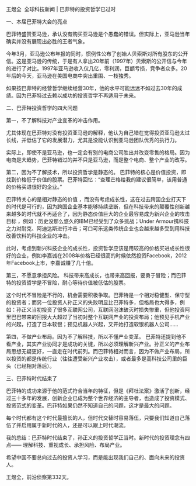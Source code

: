 王煜全  全球科技新闻 | 巴菲特的投资哲学已过时

一、本届巴菲特大会的亮点﻿

巴菲特盛赞亚马逊，承认没有购买亚马逊是个愚蠢的错误。但实际上，亚马逊当年确实并没有展现出必胜的王者气象。

今年3月，亚马逊公布年报的同时，惯例性公布了创始人贝索斯对所有股东的公开信。这是亚马逊的传统，于是有人拿出20年前（1997年）贝索斯的公开信与今年的进行了对比。1997年亚马逊收入仅几亿，零利润，巨额亏损，竞争者众多。20年后的今天，亚马逊在美国电商中突出重围、一枝独秀。

如果按巴菲特的经营哲学继续经营30年，他的水平可能远远不如过去30年的成绩。因为巴菲特过去赖以成功的投资哲学不再适用于未来。

二、巴菲特投资哲学的四大问题

第一，不了解科技对产业变革的冲击作用。

尤其体现在巴菲特对没有投资亚马逊的解释，他认为自己错在觉得投资亚马逊太过长线，并低估了它的发展潜力，尤其是没能认识到亚马逊团队优秀的执行力。

实际上，即使不是亚马逊，也一定会有别的电商公司胜出并改变零售的格局。因为电商是大趋势，巴菲特错过的并不只是亚马逊，而是整个电商、整个产业的改写。

第二，因为不了解技术，所以投资哲学是静态的。
巴菲特的核心是价值投资，即找到价格低于价值的股票。巴菲特回忆：“查理芒格给我的建议很简单，该用普通的价格买进很好的企业。”

巴菲特关心的是相对静态的价值 ，而没有考虑成长性，这在过去跨国企业打天下的时代是可行的，因为跨国企业基本能够持续垄断，但在科技带来的颠覆性创新越来越多的时代就不再适合了，因为静态价值巨大的企业最容易成为新兴企业的攻击目标 ，例如：历史没那么悠久的IBM已经受到了众多挑战；Under Armour携科技之力对耐克、阿迪达斯进行冲击；可口可乐这类传统企业也会越来越多受到用科技改善饮料的科技企业的冲击。

此时，考虑到新兴科技企业的成长性，投资哲学应该是用较高的价格买进成长性很好的企业，例如李嘉诚在2008年价格已经很高的时候依然投资Facebook，2012年Facebook上市，李嘉诚赚了几十倍。

第三，不愿意承担风险。
科技带来高成长，也带来高回报，要勇于冒险；而巴菲特的投资哲学是不冒险，耐心等待价值被低估的股票。

这个时代不冒险是不行的，机会需要积极争取。巴菲特是一个相对稳健型、保守型的投资者；而另一位投资人孙正义的失败明显比巴菲特多，但格局也大得多，例如：孙正义当初投资了很多互联网公司，互联网泡沫破灭时损失惨重，但他投资阿里巴巴带来的回报大大超过了当初对整个互联网产业的投资布局；他预见手机产业的兴起，打造了日本软银；预见机器人兴起，又开始打造软银机器人公司……

第四，不做产业布局。因为不了解科技，所以不懂产业变革。
巴菲特还提到他不看产业，其实产业协同才是成功的关键，所以必须理解新兴产业。孙正义的产业布局思想无疑更好，一直走在时代前列。而巴菲特相对而言，因为不做产业布局，所以投资的都是传统行业（往往遭受新兴产业攻击），或者最多是高科技公司里的巨头（已经相对落后）。

三、巴菲特时代结束了

巴菲特的成功来源于他的范式符合当年的特征，但是《拜杜法案》激活了创新，经过三十多年的发展，创新企业已成为整个世界经济的主导者，也造成了投资模式、投资范式的变革。巴菲特如果仍然不知道自己的问题，这才是最大的问题。

每个时代都有这个时代最擅长的人，但时代交替时容易落伍，只要我们知道自己落伍了并启用属于新时代的人，还是可以跟上时代潮流。

我的总结：巴菲特时代结束了，孙正义的投资哲学正当时。新时代的投资理念有四点—— 理解科技、重视成长、承担风险、布局产业。

希望中国不要总向过去的投资人学习，而是能出现我们自己的、面向未来的投资人。

王煜全﻿，前沿侦察第332天。
